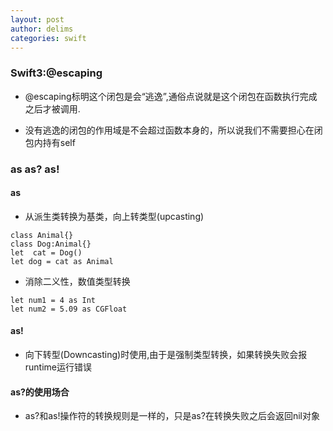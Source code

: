 ```yaml
---
layout: post
author: delims
categories: swift
---
```


### Swift3:@escaping

- @escaping标明这个闭包是会“逃逸”,通俗点说就是这个闭包在函数执行完成之后才被调用.
	
- 没有逃逸的闭包的作用域是不会超过函数本身的，所以说我们不需要担心在闭包内持有self

### as as? as!
####  as 
- 从派生类转换为基类，向上转类型(upcasting)

```
class Animal{}
class Dog:Animal{}
let  cat = Dog()
let dog = cat as Animal
```
- 消除二义性，数值类型转换

```
let num1 = 4 as Int
let num2 = 5.09 as CGFloat
```
####  as!
- 向下转型(Downcasting)时使用,由于是强制类型转换，如果转换失败会报runtime运行错误

####  as?的使用场合

- as?和as!操作符的转换规则是一样的，只是as?在转换失败之后会返回nil对象


